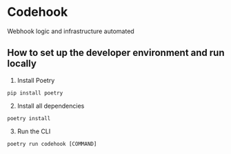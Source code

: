 # Codehook

Webhook logic and infrastructure automated

## How to set up the developer environment and run locally

1. Install Poetry 

```
pip install poetry
```

2. Install all dependencies

```
poetry install
```

3. Run the CLI
```
poetry run codehook [COMMAND]
```